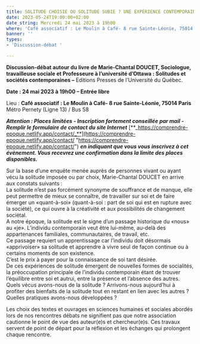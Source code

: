 ```yaml
---
title: SOLITUDE CHOISIE OU SOLITUDE SUBIE ? UNE EXPÉRIENCE CONTEMPORAINE
date: 2023-05-24T19:00:00+02:00
date_string: Mercredi 24 mai 2023 à 19h00
where: 'Café associatif : Le Moulin à Café- 8 rue Sainte-Léonie, 75014 Paris'
banner: ''
types:
- 'Discussion-débat '

---
```

**Discussion-débat autour du livre de Marie-Chantal DOUCET, Sociologue, travailleuse sociale et Professeure à l’université d’Ottawa : Solitudes et sociétés contemporaines –** Editions Presses de l’Université du Québec.  
  
**Date : 24 mai 2023 à 19h00 – Entrée libre**  
  
Lieu : **Café associatif : Le Moulin à Café- 8 rue Sainte-Léonie, 75014 Paris**  
 Métro Pernety (Ligne 13) / Bus 58

**_Attention : Places limitées - Inscription fortement conseillée par mail - Remplir le formulaire de contact du site Internet_** [**_https://comprendre-epoque.netlify.app/contact/_**](https://comprendre-epoque.netlify.app/contact/ "https://comprendre-epoque.netlify.app/contact/") **_en indiquant que vous vous inscrivez à cet évènement. Vous recevrez une confirmation dans la limite des places disponibles._**  
  
Sur la base d’une enquête menée auprès de personnes vivant ou ayant vécu la solitude imposée ou par choix, Marie-Chantal DOUCET en arrive aux constats suivants :  
La solitude n’est pas forcément synonyme de souffrance et de manque, elle peut permettre de mieux se connaître, de travailler sur soi et de faire émerger un «quant-à-soi» (quant-à-soi : part de soi qui est en rupture avec la société), ce qui ouvre à la créativité et aux possibilités de changement sociétal.  
A notre époque, la solitude est le signe d’un passage historique du «nous» au «je». L’individu contemporain veut être lui-même, au-delà des appartenances familiales, communautaires, de travail, etc.  
Ce passage requiert un apprentissage car l’individu doit désormais «apprivoiser» sa solitude et apprendre à vivre seul de façon continue ou à certains moments de son existence.  
C’est le prix à payer pour la connaissance de soi tant désirée.  
De ces expériences de solitude émergent de nouvelles formes de socialités, la préoccupation principale de l’individu contemporain étant de trouver l’équilibre entre soi et autrui, entre la présence et l’absence des autres.  
Quels vécus avons-nous de la solitude ? Arrivons-nous aujourd’hui à profiter des bienfaits de la solitude tout en restant en lien avec les autres ? Quelles pratiques avons-nous développées ?  
  
Les choix des textes et ouvrages en sciences humaines et sociales abordés lors de nos rencontres débats ne signifient pas que notre association cautionne le point de vue des auteur(e)s et chercheur(e)s. Ces travaux servent de point de départ pour la réflexion et les échanges qui prolongent chaque rencontre.